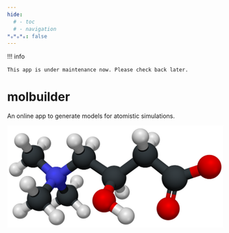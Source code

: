 ```yaml
---
hide:
  # - toc
  # - navigation
ᴴₒᴴₒᴴₒ: false
---
```


!!! info

    This app is under maintenance now. Please check back later.



# molbuilder

An online app to generate models for atomistic simulations.

<img src="1images/chain.png">